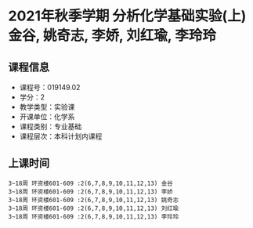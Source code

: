# 2021年秋季学期 分析化学基础实验(上) 金谷, 姚奇志, 李娇, 刘红瑜, 李玲玲






## 课程信息

- 课程号：019149.02
- 学分：2
- 教学类型：实验课
- 开课单位：化学系
- 课程类别：专业基础
- 课程层次：本科计划内课程

## 上课时间

```
3~18周 环资楼601-609 :2(6,7,8,9,10,11,12,13) 金谷
3~18周 环资楼601-609 :2(6,7,8,9,10,11,12,13) 李娇
3~18周 环资楼601-609 :2(6,7,8,9,10,11,12,13) 姚奇志
3~18周 环资楼601-609 :2(6,7,8,9,10,11,12,13) 刘红瑜
3~18周 环资楼601-609 :2(6,7,8,9,10,11,12,13) 李玲玲
```

